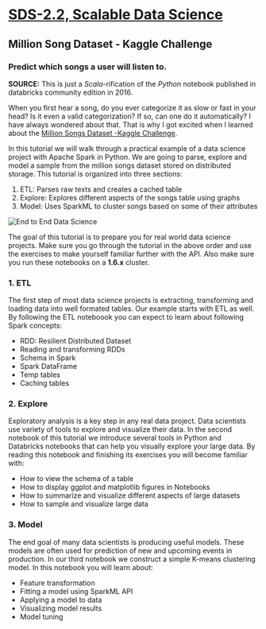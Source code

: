 [SDS-2.2, Scalable Data Science](https://lamastex.github.io/scalable-data-science/sds/2/2/)
===========================================================================================

Million Song Dataset - Kaggle Challenge
---------------------------------------

### Predict which songs a user will listen to.

**SOURCE:** This is just a *Scala*-rification of the *Python* notebook published in databricks community edition in 2016.

When you first hear a song, do you ever categorize it as slow or fast in your head? Is it even a valid categorization? If so, can one do it automatically? I have always wondered about that. That is why I got excited when I learned about the [Million Songs Dataset -Kaggle Challenge](https://www.kaggle.com/c/msdchallenge#description).

In this tutorial we will walk through a practical example of a data science project with Apache Spark in Python. We are going to parse, explore and model a sample from the million songs dataset stored on distributed storage. This tutorial is organized into three sections:

1.  ETL: Parses raw texts and creates a cached table
2.  Explore: Explores different aspects of the songs table using graphs
3.  Model: Uses SparkML to cluster songs based on some of their attributes

![End to End Data Science](http://training.databricks.com/databricks_guide/end-to-end.png)

The goal of this tutorial is to prepare you for real world data science projects. Make sure you go through the tutorial in the above order and use the exercises to make yourself familiar further with the API. Also make sure you run these notebooks on a **1.6.x** cluster.

### 1. ETL

The first step of most data science projects is extracting, transforming and loading data into well formated tables. Our example starts with ETL as well. By following the ETL noteboook you can expect to learn about following Spark concepts:

-   RDD: Resilient Distributed Dataset
-   Reading and transforming RDDs
-   Schema in Spark
-   Spark DataFrame
-   Temp tables
-   Caching tables

### 2. Explore

Exploratory analysis is a key step in any real data project. Data scientists use variety of tools to explore and visualize their data. In the second notebook of this tutorial we introduce several tools in Python and Databricks notebooks that can help you visually explore your large data. By reading this notebook and finishing its exercises you will become familiar with:

-   How to view the schema of a table
-   How to display ggplot and matplotlib figures in Notebooks
-   How to summarize and visualize different aspects of large datasets
-   How to sample and visualize large data

### 3. Model

The end goal of many data scientists is producing useful models. These models are often used for prediction of new and upcoming events in production. In our third notebook we construct a simple K-means clustering model. In this notebook you will learn about:

-   Feature transformation
-   Fitting a model using SparkML API
-   Applying a model to data
-   Visualizing model results
-   Model tuning